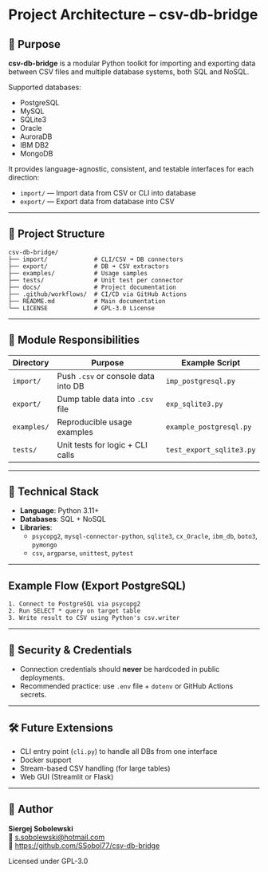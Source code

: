 # Project Architecture – csv-db-bridge

## 🧩 Purpose

**csv-db-bridge** is a modular Python toolkit for importing and exporting data between CSV files and multiple database systems, both SQL and NoSQL.

Supported databases:
- PostgreSQL
- MySQL
- SQLite3
- Oracle
- AuroraDB
- IBM DB2
- MongoDB

It provides language-agnostic, consistent, and testable interfaces for each direction:
- `import/` — Import data from CSV or CLI into database
- `export/` — Export data from database into CSV

---

## 📁 Project Structure

```
csv-db-bridge/
├── import/             # CLI/CSV ➜ DB connectors
├── export/             # DB ➜ CSV extractors
├── examples/           # Usage samples
├── tests/              # Unit test per connector
├── docs/               # Project documentation
├── .github/workflows/  # CI/CD via GitHub Actions
├── README.md           # Main documentation
└── LICENSE             # GPL-3.0 License
```

---

## 🔄 Module Responsibilities

| Directory   | Purpose                              | Example Script             |
|-------------|--------------------------------------|----------------------------|
| `import/`   | Push `.csv` or console data into DB  | `imp_postgresql.py`        |
| `export/`   | Dump table data into `.csv` file     | `exp_sqlite3.py`           |
| `examples/` | Reproducible usage examples          | `example_postgresql.py`    |
| `tests/`    | Unit tests for logic + CLI calls     | `test_export_sqlite3.py`   |

---

## 🔧 Technical Stack

- **Language**: Python 3.11+
- **Databases**: SQL + NoSQL
- **Libraries**:
  - `psycopg2`, `mysql-connector-python`, `sqlite3`, `cx_Oracle`, `ibm_db`, `boto3`, `pymongo`
  - `csv`, `argparse`, `unittest`, `pytest`

---

##  Example Flow (Export PostgreSQL)

```text
1. Connect to PostgreSQL via psycopg2
2. Run SELECT * query on target table
3. Write result to CSV using Python's csv.writer
```

---

## 🔐 Security & Credentials

- Connection credentials should **never** be hardcoded in public deployments.
- Recommended practice: use `.env` file + `dotenv` or GitHub Actions secrets.

---

## 🛠 Future Extensions

- CLI entry point (`cli.py`) to handle all DBs from one interface
- Docker support
- Stream-based CSV handling (for large tables)
- Web GUI (Streamlit or Flask)

---

## 👤 Author

**Siergej Sobolewski**  
📧 s.sobolewski@hotmail.com  
🔗 https://github.com/SSobol77/csv-db-bridge

Licensed under GPL-3.0
